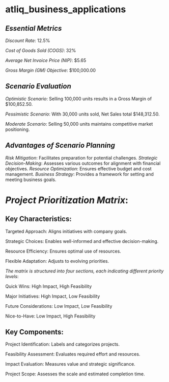 # atliq_business_applications

## *Essential Metrics*

*Discount Rate*: 12.5%

*Cost of Goods Sold (COGS)*: 32%

*Average Net Invoice Price (NIP)*: $5.65

*Gross Margin (GM) Objective*: $100,000.00

## *Scenario Evaluation*

*Optimistic Scenario*: Selling 100,000 units results in a Gross Margin of $100,852.50.

*Pessimistic Scenario*: With 30,000 units sold, Net Sales total $148,312.50.

*Moderate Scenario*: Selling 50,000 units maintains competitive market positioning.

## *Advantages of Scenario Planning*

*Risk Mitigation*: Facilitates preparation for potential challenges.
*Strategic Decision-Making*: Assesses various outcomes for alignment with financial objectives.
*Resource Optimization*: Ensures effective budget and cost management.
*Business Strategy*: Provides a framework for setting and meeting business goals.
# *Project Prioritization Matrix*:

## Key Characteristics:

Targeted Approach: Aligns initiatives with company goals.

Strategic Choices: Enables well-informed and effective decision-making.

Resource Efficiency: Ensures optimal use of resources.

Flexible Adaptation: Adjusts to evolving priorities.

*The matrix is structured into four sections, each indicating different priority levels*:

Quick Wins: High Impact, High Feasibility

Major Initiatives: High Impact, Low Feasibility

Future Considerations: Low Impact, Low Feasibility

Nice-to-Have: Low Impact, High Feasibility

 ## Key Components:

Project Identification: Labels and categorizes projects.

Feasibility Assessment: Evaluates required effort and resources.

Impact Evaluation: Measures value and strategic significance.

Project Scope: Assesses the scale and estimated completion time.   

